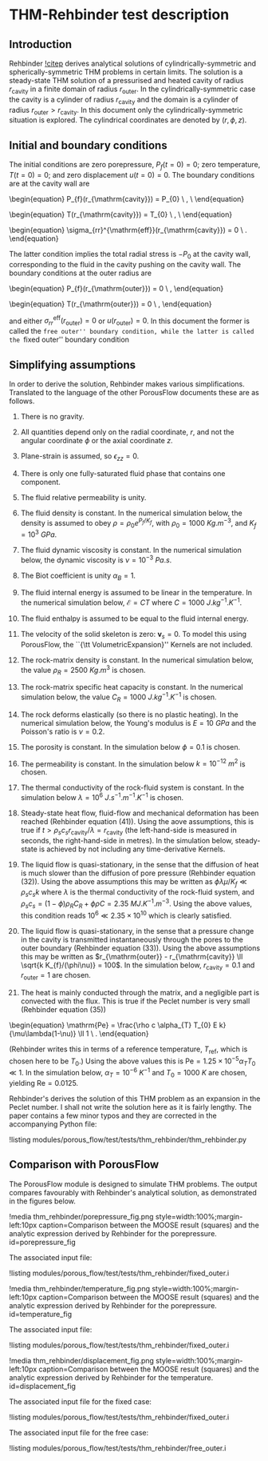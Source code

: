 # THM-Rehbinder test description

## Introduction


Rehbinder [!citep](REHBINDER1995453) derives analytical solutions of cylindrically-symmetric and spherically-symmetric THM
problems in certain limits.  The solution is a steady-state THM solution of a pressurised and heated cavity of radius $r_{\mathrm{cavity}}$ in a finite domain of radius $r_{\mathrm{outer}}$.  In the cylindrically-symmetric case the cavity is a cylinder of radius $r_{\mathrm{cavity}}$ and the domain is a cylinder of radius $r_{\mathrm{outer}}>r_{\mathrm{cavity}}$. In this document only the cylindrically-symmetric situation is explored. The cylindrical coordinates are denoted by $(r, \phi, z)$.

## Initial and boundary conditions

The initial conditions are zero porepressure, $P_{f}(t=0) = 0$; zero temperature, $T(t=0) = 0$; and zero displacement $u(t=0)=0$.
  The boundary conditions are at the cavity wall are

\begin{equation}
P_{f}(r_{\mathrm{cavity}}) = P_{0}  \ , \\
\end{equation}

\begin{equation}
T(r_{\mathrm{cavity}})  =  T_{0}  \ , \\
\end{equation}

\begin{equation}
\sigma_{rr}^{\mathrm{eff}}(r_{\mathrm{cavity}})  =  0  \ .
\end{equation}


The latter condition implies the total radial stress is $-P_{0}$ at the
cavity wall, corresponding to the fluid in the cavity pushing on the
cavity wall.  The boundary conditions at the outer radius are

\begin{equation}
P_{f}(r_{\mathrm{outer}})  =  0 \ ,
\end{equation}

\begin{equation}
T(r_{\mathrm{outer}})  =  0 \ ,
\end{equation}

and either $\sigma_{rr}^{\mathrm{eff}}(r_{\mathrm{outer}}) = 0$ or $u(r_{\mathrm{outer}})
= 0$.  In this document the former is called the ``free outer''
boundary condition, while the latter is called the ``fixed outer'' boundary condition

## Simplifying assumptions


In order to
derive the solution, Rehbinder makes various simplifications.
Translated to the language of the other PorousFlow documents these are
as follows.

1. There is no gravity.


2. All quantities depend only on the radial coordinate, $r$, and
  not the angular coordinate $\phi$ or the axial coordinate $z$.

3. Plane-strain is assumed, so $\epsilon_{zz}=0$.


4. There is only one fully-saturated fluid phase that contains one component.


5. The fluid relative permeability is unity.


6. The fluid density is constant.  In the numerical simulation
  below, the density is assumed to obey $\rho =
  \rho_{0}e^{P_{f}/K_{f}}$, with $\rho_{0}=1000$  $Kg.m^{-3}$, and
  $K_{f}=10^{3}$  $GPa$.



7. The fluid dynamic viscosity is constant.  In the numerical simulation
  below, the dynamic viscosity is $\nu=10^{-3}$ $Pa.s$.


8. The Biot coefficient is unity $\alpha_{B}=1$.


9. The fluid internal energy is assumed to be linear in the
  temperature.  In the numerical simulation below, $\mathcal{E}=CT$
  where $C=1000$ $J.kg^{-1}.K^{-1}$.


10. The fluid enthalpy is assumed to be equal to the fluid internal energy.


11. The velocity of the solid skeleton is zero: ${\mathbf v}_{s} =
  0$.  To model this using PorousFlow, the ``{\tt
    VolumetricExpansion}'' Kernels are not included.


12. The rock-matrix density is constant. In the numerical simulation
  below, the value $\rho_{R} =
  2500$ $Kg.m^{3}$ is chosen.


13. The rock-matrix specific heat capacity is constant.  In the
  numerical simulation below, the value
  $C_{R} = 1000$ $J.kg^{-1}.K^{-1}$ is chosen.


14. The rock deforms elastically (so there is no plastic heating).  In the numerical simulation
  below, the Young's modulus is $E=10$ $GPa$ and the Poisson's ratio is $\nu
  = 0.2$.


15. The porosity is constant.  In the simulation below $\phi=0.1$ is
  chosen.


16. The permeability is constant.  In the simulation below
  $k=10^{-12}$ $m^{2}$ is chosen.


17. The thermal conductivity of the rock-fluid system is constant.
  In the simulation below $\lambda =
  10^{6}$ $J.s^{-1}.m^{-1}.K^{-1}$ is chosen.


18. Steady-state heat flow, fluid-flow and mechanical deformation
  has been reached (Rehbinder equation (41)).  Using the aove
  assumptions, this is true if
  $t>\rho_{s}c_{s}r_{\mathrm{cavity}}/\lambda = r_{\mathrm{cavity}}$
  (the left-hand-side is measured in seconds, the right-hand-side in metres).  In the simulation
  below, steady-state is achieved by not including any time-derivative
  Kernels.


19. The liquid flow is quasi-stationary, in the sense that the
  diffusion of heat is much slower than the diffusion of pore pressure
  (Rehbinder equation (32)).  Using the above assumptions this may be
  written as $\phi\lambda\mu/K_{f} \ll \rho_{s}c_{s}k$ where $\lambda$
  is the thermal conductivity of the rock-fluid system, and
  $\rho_{s}c_{s} = (1-\phi)\rho_{R}C_{R} + \phi\rho C =
  2.35$ $MJ.K^{-1}.m^{-3}$.  Using the above values, this condition reads
  $10^{6} \ll 2.35\times 10^{10}$ which is clearly satisfied.


20. The liquid flow is quasi-stationary, in the sense that a
  pressure change in the cavity is transmitted instantaneously through
  the pores to the outer boundary (Rehbinder equation (33)).  Using
  the above assumptions this may be written as $r_{\mathrm{outer}} -
  r_{\mathrm{cavity}} \ll \sqrt{k K_{f}/(\phi\nu)} = 100$.  In the
  simulation below, $r_{\mathrm{cavity}}=0.1$ and
  $r_{\mathrm{outer}}=1$ are chosen.


21. The heat is mainly conducted through the matrix, and a
  negligible part is convected with the flux.  This is true if the
  Peclet number is very small (Rehbinder equation (35))

\begin{equation}
\mathrm{Pe} = \frac{\rho c \alpha_{T} T_{0} E
  k}{\mu\lambda(1-\nu)} \ll 1 \ .
\end{equation}

  (Rehbinder writes this in terms of a reference temperature,
  $T_{\mathrm{ref}}$, which is chosen here to be $T_{0}$.)  Using the
  above values this is $\mathrm{Pe} = 1.25\times 10^{-5}\alpha_{T} T_{0} \ll 1$.
  In the simulation below, $\alpha_{T} = 10^{-6}$ $K^{-1}$ and $T_{0}=1000$ $K$ are chosen, yielding
  $\mathrm{Re} = 0.0125$.



Rehbinder's derives the solution of this THM problem as an expansion
in the Peclet number.  I shall not write the solution here as it is
fairly lengthy.  The paper contains a few minor typos and they are
corrected in the accompanying Python file:

!listing modules/porous_flow/test/tests/thm_rehbinder/thm_rehbinder.py


## Comparison with PorousFlow

The PorousFlow module is designed to simulate THM problems. The output compares favourably with Rehbinder's analytical solution, as demonstrated in the figures below.

!media thm_rehbinder/porepressure_fig.png style=width:100%;margin-left:10px caption=Comparison between the MOOSE result (squares) and the
  analytic expression derived by Rehbinder for the porepressure. id=porepressure_fig

The associated input file:

!listing modules/porous_flow/test/tests/thm_rehbinder/fixed_outer.i

!media thm_rehbinder/temperature_fig.png style=width:100%;margin-left:10px caption=Comparison between the MOOSE result (squares) and the
  analytic expression derived by Rehbinder for the porepressure. id=temperature_fig

The associated input file:

!listing modules/porous_flow/test/tests/thm_rehbinder/fixed_outer.i

!media thm_rehbinder/displacement_fig.png style=width:100%;margin-left:10px caption=Comparison between the MOOSE result (squares) and the
  analytic expression derived by Rehbinder for the temperature. id=displacement_fig

The associated input file for the fixed case:

!listing modules/porous_flow/test/tests/thm_rehbinder/fixed_outer.i

The associated input file for the free case:

!listing modules/porous_flow/test/tests/thm_rehbinder/free_outer.i
